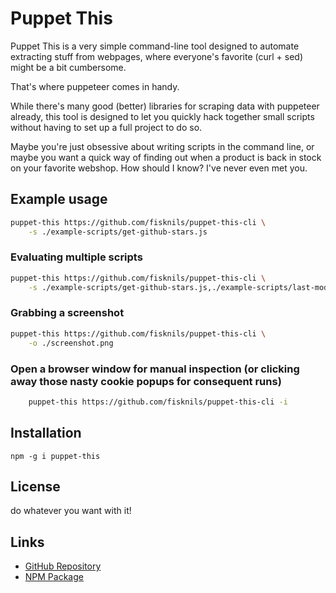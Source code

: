 # Puppet This
Puppet This is a very simple command-line tool designed to automate extracting stuff from webpages, where everyone's favorite (curl + sed) might be a bit cumbersome.

That's where puppeteer comes in handy.

While there's many good (better) libraries for scraping data with puppeteer already, this tool is designed to let you quickly hack together small scripts without having to set up a full project to do so.

Maybe you're just obsessive about writing scripts in the command line, or maybe you want a quick way of finding out when a product is back in stock on your favorite webshop. 
How should I know? I've never even met you.

## Example usage
```bash
puppet-this https://github.com/fisknils/puppet-this-cli \
    -s ./example-scripts/get-github-stars.js
```

### Evaluating multiple scripts
```bash
puppet-this https://github.com/fisknils/puppet-this-cli \
    -s ./example-scripts/get-github-stars.js,./example-scripts/last-modified.js
```

### Grabbing a screenshot
```bash
puppet-this https://github.com/fisknils/puppet-this-cli \
    -o ./screenshot.png
```

### Open a browser window for manual inspection (or clicking away those nasty cookie popups for consequent runs)
```bash
    puppet-this https://github.com/fisknils/puppet-this-cli -i
```

## Installation
```npm -g i puppet-this```

## License
do whatever you want with it!

## Links
- [GitHub Repository](https://github.com/fisknils/puppet-this-cli)
- [NPM Package](https://npmjs.com/package/puppet-this)